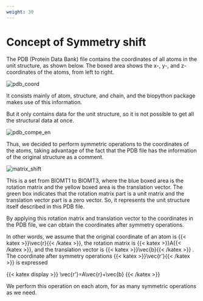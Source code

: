 ```yaml
---
weight: 30
---
```


# Concept of Symmetry shift
The PDB (Protein Data Bank) file contains the coordinates of all atoms in the unit structure, as shown below. The boxed area shows the x-, y-, and z-coordinates of the atoms, from left to right.

![pdb_coord](https://user-images.githubusercontent.com/84301337/139531746-ee44b003-c757-45d6-8399-9bde1ea79c4c.jpg)

It consists mainly of atom, structure, and chain, and the biopython package makes use of this information.

But it only contains data for the unit structure, so it is not possible to get all the structural data at once.

![pdb_compe_en](https://user-images.githubusercontent.com/84301337/140019178-57cb40cc-1d7a-4f43-be5d-f352f842c8d2.jpg)


Thus, we decided to perform symmetric operations to the coordinates of the atoms, taking advantage of the fact that the PDB file has the information of the original structure as a comment.

![matrix_shift](https://user-images.githubusercontent.com/84301337/139531506-93b5b24b-f1b0-4071-8fee-1d0d63909919.jpg)

This is a set from BIOMT1 to BIOMT3, where the blue boxed area is the rotation matrix and the yellow boxed area is the translation vector.
The green box indicates that the rotation matrix part is a unit matrix and the translation vector part is a zero vector. So, it represents the unit structure itself described in this PDB file.

By applying this rotation matrix and translation vector to the coordinates in the PDB file, we can obtain the coordinates after symmetry operations.

In other words, we assume that the original coordinate of an atom is {{< katex >}}\vec{r}{{< /katex >}}, the rotation matrix is {{< katex >}}A{{< /katex >}}, and the translation vector is {{< katex >}}\vec{b}{{< /katex >}} . The coordinate after symmetry operations {{< katex >}}\vec{r'}{{< /katex >}}
is expressed

{{< katex display >}}
\vec{r'}=A\vec{r}+\vec{b}
{{< /katex >}}

We perform this operation on each atom, for as many symmetric operations as we need.
